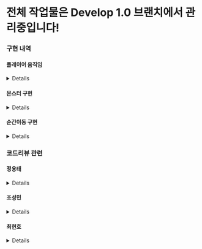 



# 전체 작업물은 Develop 1.0 브랜치에서 관리중입니다!

### 구현 내역

#### 플레이어 움직임

<details>

플레이어 컨트롤

![PlayerControl](https://github.com/YongTaeJ/Metroidvania_Final/assets/144416099/6feb94dc-1b78-4862-b961-5a40b271a1b7)


플레이어 스킬 1번

![Skill01](https://github.com/YongTaeJ/Metroidvania_Final/assets/144416099/51ecf361-9d52-4414-84d4-ce2af3fdd1a5)


플레이어 스킬 2번

![Skill02](https://github.com/YongTaeJ/Metroidvania_Final/assets/144416099/1c7cd243-2472-4376-bb4c-8a0a0163365c)


플레이어 사망

![Death](https://github.com/YongTaeJ/Metroidvania_Final/assets/144416099/dd420f56-5d8f-4a48-803a-7db3695cadb7)

</details>

#### 몬스터 구현

<details>

##### 보스

보스 패턴 1번

![BossPattern01](https://github.com/YongTaeJ/Metroidvania_Final/assets/144416099/a91d97d3-34d7-42bc-a09e-eb33f53d5fbc)


보스 패턴 2번

![BossPattern02](https://github.com/YongTaeJ/Metroidvania_Final/assets/144416099/1b173cba-e5cc-4ab3-9b06-0b9594314735)


보스 패턴 3번

![BossPattern03](https://github.com/YongTaeJ/Metroidvania_Final/assets/144416099/358fd874-6c5e-4a45-9318-373140be0a8d)

</details>

#### 순간이동 구현

<details>
  
![Teleport](https://github.com/YongTaeJ/Metroidvania_Final/assets/144416099/5484f08c-d1a8-465c-b0b3-c4e03848b734)
  
</details>

### 코드리뷰 관련

#### 정용태
<details>
//////////////PatternFinder.cs

상태간의 Transition 대신 State를 총괄적으로 판단하여 전달해줄 클래스 작성

  궁금한 부분

1. 해당 코드가 몬스터와는 별개로 보스만을 위해 작성되었는데, 이것이 객체지향에 적합한 코딩인지 모르겠습니다.
2. 주어진 시간이 많다면 패턴이 많은 보스는 일반 몬스터와 다른 방법으로 작업하는게 좋은지, 아니면 이런 식으로 작성하는 것에 큰 문제가 없는지 궁금합니다.

/////////////UIManager.cs

Resources 폴더에 있는 특정 위치의 UI 프리펩들을 모두 Load하여, Canvas 내부에서 활용할 수 있도록 고안한 싱글톤 코드 작성

  궁금한 부분

UI의 빈도에 따라 구분하여 Fixed, Popup, Disposable으로 나누어 각자 고정UI, 활성/비활성화, 생성/파괴 형식으로 구현했습니다.

Fixed : 특정 이벤트에서 가시성을 위해 껐다 켜지고 대부분의 상황에는 켜져있는 UI입니다. (플레이어 체력, 스킬 목록 등)
Popup : KeyInput을 통해 언제나 돌입할 수 있거나, 내부에 컴포넌트가 많아 생성에 비용이 많이 들 것으로 예상하는 UI입니다(Status, Settings, Upgrade, Chat)
Disposable : 비주기적으로, 낮은 빈도로 등장하며 매우 단순한 정보를 전달하는 용도의 UI입니다.(ChestUI, InteractionUI)

이런 식으로 나누어서 작업을 진행했는데, 이런 방식에 문제점이 있을지 궁금합니다.
또한 게임 전체 UI의 깊이가 낮을 것이라 예상하여 단순하게 구조를 짰는데, UI 매니징에 관한 부분도 설계 단계에서 엄밀하게 고민하는 것이 효율이 좋은지 궁금합니다.
지금 진행 방식은 우선 내부 기능들을 구현하고 UI는 딸려오는 느낌으로 작업해서 크게 고민하지 않았기 때문에 궁금증이 생겼습니다.

//////////// BossRoom.cs, ChatManager.cs

  플레이어가 트리거 충돌을 일으키면, 보스전을 시작하기 위해 코루틴을 실행하는 코드입니다.
  ChatManager.cs 함수의 경우에는 코루틴을 이용해 npc 대화의 뼈대를 구현해 보았습니다.

  궁금한 부분

순차적인 시간 간격을 두고 처리하는 시스템을 모두 코루틴으로 작성하였는데, 이렇게 하니 너무 많은 코루틴 함수를 작성하게 되었습니다.
(보스룸 시작도 코루틴, 내부에서 대화가 끝나기를 기다리는 것도 코루틴, 코루틴을 호출하는 함수도 코루틴;;)
현재 체계가 작성하면서도 너무 코드가 쉽지 않다고(...) 생각되는데, 현재 코드의 개선점이나 코루틴이 아닌 다른 돌파구가 있을지 궁금합니다.
MVP 제작의 막바지에 도입한 시스템이라 코루틴의 개념도 정확히 알고 있는 것이 거의 없어서, 더 자세하게 짚고 넘어가야 한다는 생각이 들었습니다.

  긴 글 읽어주셔서 감사드리고, 또 긴 시간동안 열정적으로 도움 주셔서 정말 감사합니다!!

</details>

#### 조성민
<details>
  
##### WallBase.cs

플레이어의 이동을 제한하는 벽에 대한 기본 스크립트입니다.

하위로 접근 시 파괴되는 벽(가짜 벽 느낌), 공격 시 파괴되는 벽, 

스킬로 공격 시 파괴되는 벽, 특정 조건(플레이어의 진행도)에 따라 파괴되는 벽으로 세분화했습니다.
  
##### 궁금한 부분

1. 상속을 사용해서 벽들을 모아봤는데, 이런 방식으로 작업하면 좋은지 궁금합니다.

2. 현재는 벽들을 다 파괴되는 방식으로 작업했는데, 이들을 현재의 방법으로 진행해도 괜찮은지 궁금합니다.
   
   게임이 시작될 때마다 벽이 재생성되고 다시 파괴해야되는데 파괴된 상태를 기억해서 파괴되었다면 자동으로 파괴되게할지
   
   아니면 파괴된 상태라면 생성되지 않게 로직을 짜면 좋을지 궁금합니다.


##### MonsterSpawner.cs

몬스터를 생성하는 스포너의 스크립트입니다.

현재는 플레이어가 해당 콜라이더에 진입하면 생성되고, 나가면 파괴되는 방식으로 작동합니다.

현재는 오브젝트 풀을 사용하지 않지만 추후에 오브젝트 풀을 사용하게 변경할 예정입니다.

##### 궁금한 부분

1. 저희 게임이 2D 게임이고 스케일이 작은데 최적화적인 부분에서 오브젝트 풀을 사용하는 것에 대해 어떻게 생각하시나요?

   오브젝트 풀을 사용하고 안하고의 극적인 차이가 있을지 궁금합니다.

2. 오브젝트 풀을 사용하는 경우에 어떤 방식으로 구현하면 좋을지 궁금합니다.

   현재의 방식으로 방에 입장하는 경우에 해당 방의 몬스터만 생성하는 것이 좋을지,

   입장하는 방과 연결된 방들까지 생성하는 것이 좋을지 궁금합니다.

   
##### PortalTrigger.cs

순간이동 기능이 있는 포탈의 상태를 처리하는 스크립트입니다.

플레이어가 상호작용할 수 있게 만들고, 해당 포탈이 사용 가능한지 판단하고,

사용 가능하다면 사용하게끔, 사용 불가능하면 해당 포탈을 활성화 시키는 작업을 수행시킵니다.

##### 궁금한 부분

위에 글로 적은 것만 봐도 기능이 너무 많이 달려있는데, 이들을 어떻게 나눠서 관리하면 좋을지 궁금합니다.

스크립트를 나눈다면 어떤 방식으로(어떤 조건으로) 기능들을 나누면 좋을지 궁금합니다.
</details>

#### 최현호
<details>
//// PlayerInputController.cs, TouchingDirection.cs
Input System의 입력을 받아 동작하는 메서드 들을 모아두는 스크립트입니다.
궁금한 부분
1. 동작들을 제어하기위해 행동에 대해 bool값을 주고
어떤행동이 true면 되고 안되고 하는 방식으로 구현되어 있는데 하다보니 제어하기 위해 코드가 너무 길어지는 부분이 있습니다.
추후 FSM으로 코드를 리펙토링 할 예정이지만 현재 코드의 개선점과 나쁜점을 명확하게 알보고 싶어서 여쭙습니다.
</details>
